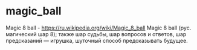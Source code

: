 # magic_ball
Magic 8 ball - https://ru.wikipedia.org/wiki/Magic_8_ball
Magic 8 ball (рус. магический шар 8); 
также шар судьбы, шар вопросов и ответов, шар предсказаний — игрушка, шуточный способ предсказывать будущее.
